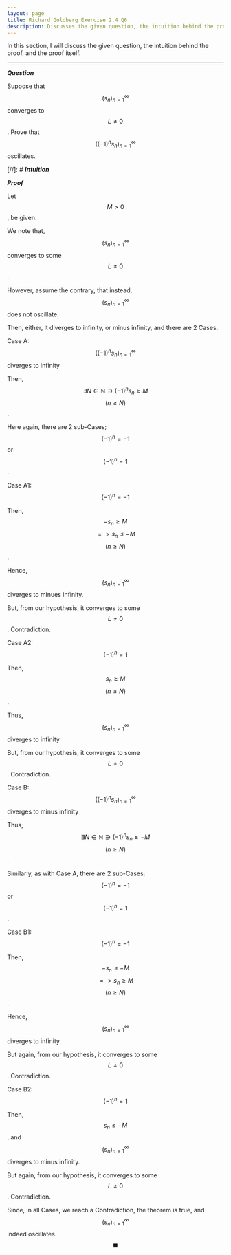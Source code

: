 ```yaml
---
layout: page
title: Richard Goldberg Exercise 2.4 Q6
description: Discusses the given question, the intuition behind the proof, and the proof itself
---
```


In this section, I will discuss the given question, the intuition behind the proof, and the
proof itself.

---

_**Question**_

Suppose that $$(s_n)_{n=1}^\infty$$ converges to $$L \ne 0$$. Prove that $$((-1)^n s_n)_{n=1}^\infty$$
oscillates.

[//]: # _**Intuition**_

_**Proof**_

Let $$M > 0$$, be given.

We note that, $$(s_n)_{n=1}^\infty$$ converges to some $$L \ne 0$$.

However, assume the contrary, that instead, $$(s_n)_{n=1}^\infty$$ does not oscillate.

Then, either, it diverges to infinity, or minus infinity, and there are 2 Cases.

Case A: $$((-1)^n s_n)_{n=1}^\infty$$ diverges to infinity

Then, $$\exists N \in \mathbb{N} \ni (-1)^n s_n \geqslant M$$ $$(n \geqslant N)$$.

Here again, there are 2 sub-Cases; $$(-1)^n = -1$$ or $$(-1)^n = 1$$.

Case A1: $$(-1)^n = -1$$

Then, $$-s_n \geqslant M$$ $$ => s_n \leqslant -M$$ $$(n \geqslant N)$$.

Hence, $$(s_n)_{n=1}^\infty$$ diverges to minues infinity.

But, from our hypothesis, it converges to some $$L \ne 0$$. Contradiction.

Case A2: $$(-1)^n = 1$$

Then, $$s_n \geqslant M$$ $$(n \geqslant N)$$.

Thus, $$(s_n)_{n=1}^\infty$$ diverges to infinity

But, from our hypothesis, it converges to some $$L \ne 0$$. Contradiction.

Case B: $$((-1)^n s_n)_{n=1}^\infty$$ diverges to minus infinity

Thus, $$\exists N \in \mathbb{N} \ni (-1)^n s_n \leqslant -M$$ $$(n \geqslant N)$$.

Similarly, as with Case A, there are 2 sub-Cases; $$(-1)^n = -1$$ or $$(-1)^n = 1$$.

Case B1: $$(-1)^n = -1$$

Then, $$-s_n \leqslant -M$$ $$ => s_n \geqslant M$$ $$(n \geqslant N)$$.

Hence, $$(s_n)_{n=1}^\infty$$ diverges to infinity.

But again, from our hypothesis, it converges to some $$L \ne 0$$. Contradiction.

Case B2: $$(-1)^n = 1$$

Then, $$s_n \leqslant -M$$, and $$(s_n)_{n=1}^\infty$$ diverges to minus infinity.

But again, from our hypothesis, it converges to some $$L \ne 0$$. Contradiction.

Since, in all Cases, we reach a Contradiction, the theorem is true, and
$$(s_n)_{n=1}^\infty$$ indeed oscillates. $$\blacksquare$$
